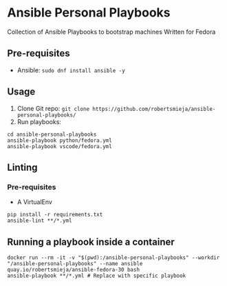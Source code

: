 # Ansible Personal Playbooks
 Collection of Ansible Playbooks to bootstrap machines
 Written for Fedora

## Pre-requisites
 * Ansible: `sudo dnf install ansible -y`

## Usage
 1. Clone Git repo: `git clone https://github.com/robertsmieja/ansible-personal-playbooks/`
 2. Run playbooks:
 ```
 cd ansible-personal-playbooks
 ansible-playbook python/fedora.yml
 ansible-playbook vscode/fedora.yml
 ```

## Linting

### Pre-requisites
 * A VirtualEnv

```
pip install -r requirements.txt
ansible-lint **/*.yml
```

## Running a playbook inside a container
```
docker run --rm -it -v "$(pwd):/ansible-personal-playbooks" --workdir "/ansible-personal-playbooks" --name ansible quay.io/robertsmieja/ansible-fedora-30 bash
ansible-playbook **/*.yml # Replace with specific playbook
```
